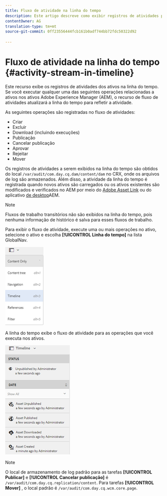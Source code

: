 ```yaml
---
title: Fluxo de atividade na linha do tempo
description: Este artigo descreve como exibir registros de atividades para ativos na linha do tempo.
contentOwner: AG
translation-type: tm+mt
source-git-commit: 0ff23556444fcb161b0adf744bb72fdc50322d92

---
```



# Fluxo de atividade na linha do tempo {#activity-stream-in-timeline}

Este recurso exibe os registros de atividades dos ativos na linha do tempo. Se você executar qualquer uma das seguintes operações relacionadas a ativos nos ativos Adobe Experience Manager (AEM), o recurso de fluxo de atividades atualizará a linha do tempo para refletir a atividade.

As seguintes operações são registradas no fluxo de atividades:

* Criar
* Excluir
* Download (incluindo execuções)
* Publicação
* Cancelar publicação
* Aprovar
* Rejeitar
* Mover

Os registros de atividades a serem exibidos na linha do tempo são obtidos do local `/var/audit/com.day.cq.dam/content/dam` no CRX, onde os arquivos de log são armazenados.  Além disso, a atividade da linha do tempo é registrada quando novos ativos são carregados ou os ativos existentes são modificados e verificados no AEM por meio do [Adobe Asset Link](https://helpx.adobe.com/enterprise/using/manage-assets-using-adobe-asset-link.html) ou do aplicativo [de desktop](https://docs.adobe.com/content/help/en/experience-manager-desktop-app/using/release-notes.html)AEM.

>[!NOTE]
>
>Fluxos de trabalho transitórios não são exibidos na linha do tempo, pois nenhuma informação de histórico é salva para esses fluxos de trabalho.

Para exibir o fluxo de atividade, execute uma ou mais operações no ativo, selecione o ativo e escolha **[!UICONTROL Linha do tempo]** na lista GlobalNav.

![linha do tempo 2](assets/timeline-2.png)

A linha do tempo exibe o fluxo de atividade para as operações que você executa nos ativos.

![activity_stream](assets/activity_stream.png)

>[!NOTE]
>
>O local de armazenamento de log padrão para as tarefas **[!UICONTROL Publicar]** e **[!UICONTROL Cancelar publicação]** é `/var/audit/com.day.cq.replication/content`. Para tarefas **[!UICONTROL Mover]** , o local padrão é `/var/audit/com.day.cq.wcm.core.page`.
